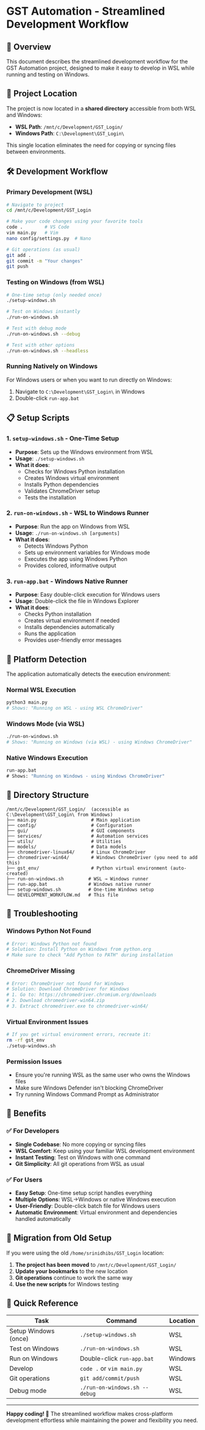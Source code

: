 # GST Automation - Streamlined Development Workflow

## 🚀 **Overview**

This document describes the streamlined development workflow for the GST Automation project, designed to make it easy to develop in WSL while running and testing on Windows.

## 📁 **Project Location**

The project is now located in a **shared directory** accessible from both WSL and Windows:
- **WSL Path**: `/mnt/c/Development/GST_Login/`
- **Windows Path**: `C:\Development\GST_Login\`

This single location eliminates the need for copying or syncing files between environments.

## 🛠️ **Development Workflow**

### **Primary Development (WSL)**
```bash
# Navigate to project
cd /mnt/c/Development/GST_Login

# Make your code changes using your favorite tools
code .        # VS Code
vim main.py   # Vim
nano config/settings.py  # Nano

# Git operations (as usual)
git add .
git commit -m "Your changes"
git push
```

### **Testing on Windows (from WSL)**
```bash
# One-time setup (only needed once)
./setup-windows.sh

# Test on Windows instantly
./run-on-windows.sh

# Test with debug mode
./run-on-windows.sh --debug

# Test with other options
./run-on-windows.sh --headless
```

### **Running Natively on Windows**
For Windows users or when you want to run directly on Windows:
1. Navigate to `C:\Development\GST_Login\` in Windows
2. Double-click `run-app.bat`

## 📋 **Setup Scripts**

### **1. `setup-windows.sh` - One-Time Setup**
- **Purpose**: Sets up the Windows environment from WSL
- **Usage**: `./setup-windows.sh`
- **What it does**:
  - Checks for Windows Python installation
  - Creates Windows virtual environment
  - Installs Python dependencies
  - Validates ChromeDriver setup
  - Tests the installation

### **2. `run-on-windows.sh` - WSL to Windows Runner**
- **Purpose**: Run the app on Windows from WSL
- **Usage**: `./run-on-windows.sh [arguments]`
- **What it does**:
  - Detects Windows Python
  - Sets up environment variables for Windows mode
  - Executes the app using Windows Python
  - Provides colored, informative output

### **3. `run-app.bat` - Windows Native Runner**
- **Purpose**: Easy double-click execution for Windows users
- **Usage**: Double-click the file in Windows Explorer
- **What it does**:
  - Checks Python installation
  - Creates virtual environment if needed
  - Installs dependencies automatically
  - Runs the application
  - Provides user-friendly error messages

## 🔧 **Platform Detection**

The application automatically detects the execution environment:

### **Normal WSL Execution**
```bash
python3 main.py
# Shows: "Running on WSL - using WSL ChromeDriver"
```

### **Windows Mode (via WSL)**
```bash
./run-on-windows.sh
# Shows: "Running on Windows (via WSL) - using Windows ChromeDriver"
```

### **Native Windows Execution**
```cmd
run-app.bat
# Shows: "Running on Windows - using Windows ChromeDriver"
```

## 📂 **Directory Structure**
```
/mnt/c/Development/GST_Login/  (accessible as C:\Development\GST_Login\ from Windows)
├── main.py                    # Main application
├── config/                    # Configuration
├── gui/                       # GUI components
├── services/                  # Automation services
├── utils/                     # Utilities
├── models/                    # Data models
├── chromedriver-linux64/      # Linux ChromeDriver
├── chromedriver-win64/        # Windows ChromeDriver (you need to add this)
├── gst_env/                   # Python virtual environment (auto-created)
├── run-on-windows.sh         # WSL → Windows runner
├── run-app.bat               # Windows native runner
├── setup-windows.sh          # One-time Windows setup
└── DEVELOPMENT_WORKFLOW.md   # This file
```

## 🐛 **Troubleshooting**

### **Windows Python Not Found**
```bash
# Error: Windows Python not found
# Solution: Install Python on Windows from python.org
# Make sure to check "Add Python to PATH" during installation
```

### **ChromeDriver Missing**
```bash
# Error: ChromeDriver not found for Windows
# Solution: Download ChromeDriver for Windows
# 1. Go to: https://chromedriver.chromium.org/downloads
# 2. Download chromedriver-win64.zip
# 3. Extract chromedriver.exe to chromedriver-win64/
```

### **Virtual Environment Issues**
```bash
# If you get virtual environment errors, recreate it:
rm -rf gst_env
./setup-windows.sh
```

### **Permission Issues**
- Ensure you're running WSL as the same user who owns the Windows files
- Make sure Windows Defender isn't blocking ChromeDriver
- Try running Windows Command Prompt as Administrator

## 🎯 **Benefits**

### ✅ **For Developers**
- **Single Codebase**: No more copying or syncing files
- **WSL Comfort**: Keep using your familiar WSL development environment
- **Instant Testing**: Test on Windows with one command
- **Git Simplicity**: All git operations from WSL as usual

### ✅ **For Users**
- **Easy Setup**: One-time setup script handles everything
- **Multiple Options**: WSL→Windows or native Windows execution
- **User-Friendly**: Double-click batch file for Windows users
- **Automatic Environment**: Virtual environment and dependencies handled automatically

## 🔄 **Migration from Old Setup**

If you were using the old `/home/srinidhibs/GST_Login` location:

1. **The project has been moved** to `/mnt/c/Development/GST_Login/`
2. **Update your bookmarks** to the new location
3. **Git operations** continue to work the same way
4. **Use the new scripts** for Windows testing

## 📝 **Quick Reference**

| Task | Command | Location |
|------|---------|----------|
| Setup Windows (once) | `./setup-windows.sh` | WSL |
| Test on Windows | `./run-on-windows.sh` | WSL |
| Run on Windows | Double-click `run-app.bat` | Windows |
| Develop | `code .` or `vim main.py` | WSL |
| Git operations | `git add/commit/push` | WSL |
| Debug mode | `./run-on-windows.sh --debug` | WSL |

---

**Happy coding! 🚀** The streamlined workflow makes cross-platform development effortless while maintaining the power and flexibility you need.